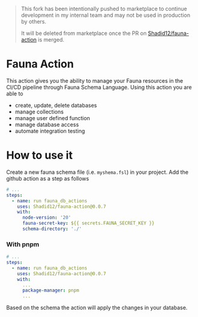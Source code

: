 > This fork has been intentionally pushed to marketplace to continue development in my internal team and may not be used in production by others.
>
> It will be deleted from marketplace once the PR on [Shadid12/fauna-action](https://github.com/Shadid12/fauna-action/pull/1) is merged.

# Fauna Action

This action gives you the ability to manage your Fauna resources in the CI/CD pipeline through Fauna Schema Language. Using this action you are able to

- create, update, delete databases
- manage collections
- manage user defined function
- manage database access
- automate integration testing

# How to use it

Create a new fauna schema file (i.e. `myshema.fsl`) in your project. Add the github action as a step as follows

```yml
# ...
steps:
  - name: run fauna_db_actions
    uses: Shadid12/fauna-action@0.0.7
    with:
      node-version: '20'
      fauna-secret-key: ${{ secrets.FAUNA_SECRET_KEY }}
      schema-directory: './'
```

### With pnpm

```yml
# ...
steps:
  - name: run fauna_db_actions
    uses: Shadid12/fauna-action@0.0.7
    with:
      ...
      package-manager: pnpm
      ...
```

Based on the schema the action will apply the changes in your database.
